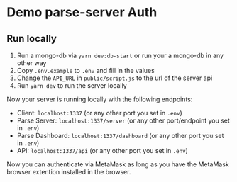 # Demo parse-server Auth

## Run locally

1. Run a mongo-db via `yarn dev:db-start` or run your a mongo-db in any other way
2. Copy `.env.example` to `.env` and fill in the values
3. Change the `API_URL` in `public/script.js` to the url of the server api
4. Run `yarn dev` to run the server locally

Now your server is running locally with the following endpoints:

- Client: `localhost:1337` (or any other port you set in `.env`)
- Parse Server: `localhost:1337/server` (or any other port/endpoint you set in `.env`)
- Parse Dashboard: `localhost:1337/dashboard` (or any other port you set in `.env`)
- API: `localhost:1337/api` (or any other port you set in `.env`)

Now you can authenticate via MetaMask as long as you have the MetaMask browser extention installed in the browser.
